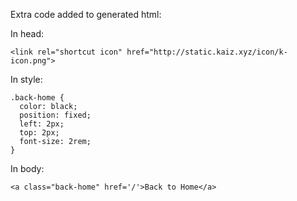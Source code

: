 Extra code added to generated html:

In head:
```
<link rel="shortcut icon" href="http://static.kaiz.xyz/icon/k-icon.png">
```

In style:
```
.back-home {
  color: black;
  position: fixed;
  left: 2px;
  top: 2px;
  font-size: 2rem;
}
```

In body:
```
<a class="back-home" href='/'>Back to Home</a>
```